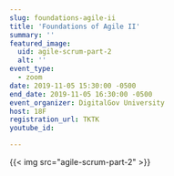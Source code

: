 ```yaml
---
slug: foundations-agile-ii
title: 'Foundations of Agile II'
summary: ''
featured_image:
  uid: agile-scrum-part-2
  alt: ''
event_type:
  - zoom
date: 2019-11-05 15:30:00 -0500
end_date: 2019-11-05 16:30:00 -0500
event_organizer: DigitalGov University
host: 18F
registration_url: TKTK
youtube_id:

---
```


{{< img src="agile-scrum-part-2" >}}
